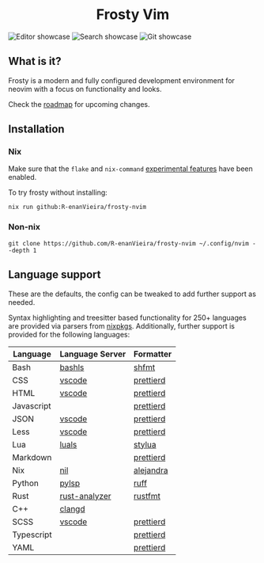 <h1 align="center">Frosty Vim</h1>

![Editor showcase](https://github.com/SystematicError/frosty-vim/assets/63366086/ab4f0a59-16db-47da-8530-d32565885db8)
![Search showcase](https://github.com/SystematicError/frosty-vim/assets/63366086/d7758606-91b1-46bd-ab93-1c4ec0b24a69)
![Git showcase](https://github.com/SystematicError/frosty-vim/assets/63366086/307e0922-a604-4b16-a4b3-6292e605bc95)

## What is it?

Frosty is a modern and fully configured development environment for neovim with a focus on functionality and looks.

Check the [roadmap](https://github.com/SystematicError/frosty-vim/issues/1) for upcoming changes.

## Installation

### Nix

Make sure that the `flake` and `nix-command` [experimental features](https://nixos.org/manual/nix/unstable/contributing/experimental-features.html) have been enabled.

To try frosty without installing:

```console
nix run github:R-enanVieira/frosty-nvim
```

### Non-nix

```console
git clone https://github.com/R-enanVieira/frosty-nvim ~/.config/nvim --depth 1
```

## Language support

These are the defaults, the config can be tweaked to add further support as needed.

Syntax highlighting and treesitter based functionality for 250+ languages are provided via parsers from [nixpkgs](https://search.nixos.org/packages?channel=unstable&query=vimPlugins.nvim-treesitter-parsers).
Additionally, further support is provided for the following languages:

| Language   | Language Server                                                   | Formatter                                             |
| ---------- | ----------------------------------------------------------------- | ----------------------------------------------------- |
| Bash       | [bashls](https://github.com/bash-lsp/bash-language-server)        | [shfmt](https://github.com/mvdan/sh)                  |
| CSS        | [vscode](https://github.com/hrsh7th/vscode-langservers-extracted) | [prettierd](https://github.com/fsouza/prettierd)      |
| HTML       | [vscode](https://github.com/hrsh7th/vscode-langservers-extracted) | [prettierd](https://github.com/fsouza/prettierd)      |
| Javascript |                                                                   | [prettierd](https://github.com/fsouza/prettierd)      |
| JSON       | [vscode](https://github.com/hrsh7th/vscode-langservers-extracted) | [prettierd](https://github.com/fsouza/prettierd)      |
| Less       | [vscode](https://github.com/hrsh7th/vscode-langservers-extracted) | [prettierd](https://github.com/fsouza/prettierd)      |
| Lua        | [luals](https://github.com/LuaLS/lua-language-server)             | [stylua](https://github.com/JohnnyMorganz/StyLua)     |
| Markdown   |                                                                   | [prettierd](https://github.com/fsouza/prettierd)      |
| Nix        | [nil](https://github.com/oxalica/nil)                             | [alejandra](https://github.com/kamadorueda/alejandra) |
| Python     | [pylsp](https://github.com/python-lsp/python-lsp-server/)         | [ruff](https://github.com/astral-sh/ruff)             |
| Rust       | [rust-analyzer](https://github.com/rust-lang/rust-analyzer)       | [rustfmt](https://github.com/rust-lang/rustfmt)       |
| C++        | [clangd](https://clangd.llvm.org/)                                |                                                       |
| SCSS       | [vscode](https://github.com/hrsh7th/vscode-langservers-extracted) | [prettierd](https://github.com/fsouza/prettierd)      |
| Typescript |                                                                   | [prettierd](https://github.com/fsouza/prettierd)      |
| YAML       |                                                                   | [prettierd](https://github.com/fsouza/prettierd)      |
